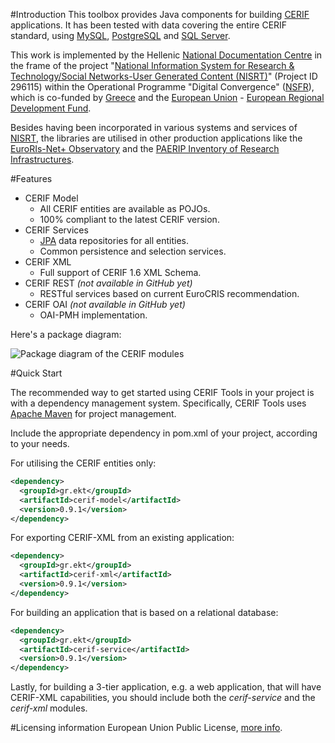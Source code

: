 #Introduction
This toolbox provides Java components for building [CERIF](http://www.eurocris.org/Index.php?page=CERIFintroduction&t=1) applications. It has been tested with data covering the entire CERIF standard, using [MySQL](http://www.mysql.com), [PostgreSQL](http://www.postgresql.org/) and [SQL Server](http://www.microsoft.com/en-us/server-cloud/products/sql-server/).

This work is implemented by the Hellenic [National Documentation Centre](http://www.ekt.gr/en) in the frame of the project "[National Information System for Research & Technology/Social Networks-User Generated Content (NISRT)](http://www.epset.gr)" (Project ID 296115) within the Operational Programme "Digital Convergence" ([NSFR](http://www.digitalplan.gov.gr)), which is co-funded by [Greece](http://www.mfa.gr/en/) and the [European Union](http://europa.eu/) - [European Regional Development Fund](http://ec.europa.eu/regional_policy/en/funding/erdf/).

Besides having been incorporated in various systems and services of [NISRT](http://www.epset.gr), the libraries are utilised in other production applications like the [EuroRIs-Net+ Observatory](http://observatory.euroris-net.eu) and the [PAERIP Inventory of Research Infrastructures](http://inventory.paerip.org).

#Features

* CERIF Model
  * All CERIF entities are available as POJOs.
  * 100% compliant to the latest CERIF version.
* CERIF Services
  * [JPA](http://en.wikipedia.org/wiki/Java_Persistence_API) data repositories for all entities.
  * Common persistence and selection services.
* CERIF XML
  * Full support of CERIF 1.6 XML Schema.
* CERIF REST *(not available in GitHub yet)*
  * RESTful services based on current EuroCRIS recommendation.
* CERIF OAI *(not available in GitHub yet)*
  * OAI-PMH implementation.

Here's a package diagram:

![Package diagram of the CERIF modules](https://cloud.githubusercontent.com/assets/5664469/7493597/058f11e2-f40b-11e4-81ea-40f4bc70ea7e.png)

#Quick Start

The recommended way to get started using CERIF Tools in your project is with a dependency management system. Specifically, CERIF Tools uses [Apache Maven](http://maven.apache.org/) for project management.

Include the appropriate dependency in pom.xml of your project, according to your needs.

For utilising the CERIF entities only:
```xml
<dependency>
  <groupId>gr.ekt</groupId>
  <artifactId>cerif-model</artifactId>
  <version>0.9.1</version>
</dependency>
```
For exporting CERIF-XML from an existing application:
```xml
<dependency>
  <groupId>gr.ekt</groupId>
  <artifactId>cerif-xml</artifactId>
  <version>0.9.1</version>
</dependency>
```
For building an application that is based on a relational database:
```xml
<dependency>
  <groupId>gr.ekt</groupId>
  <artifactId>cerif-service</artifactId>
  <version>0.9.1</version>
</dependency>
```
Lastly, for building a 3-tier application, e.g. a web application, that will have CERIF-XML capabilities, you should include both the *cerif-service* and the *cerif-xml* modules.

#Licensing information
European Union Public License, [more info](http://cerif-jpa-persistence.googlecode.com/files/LICENCE.txt).
